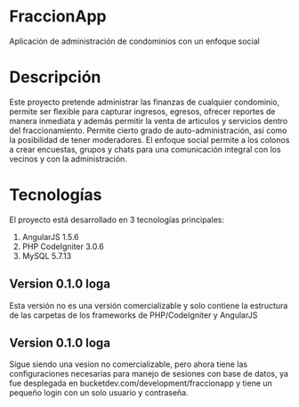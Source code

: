 # FraccionApp
Aplicación de administración de condominios con un enfoque social

# Descripción
Este proyecto pretende administrar las finanzas de cualquier condominio, permite ser flexible para capturar ingresos, egresos, ofrecer reportes de manera inmediata y además permitir la venta de articulos y servicios dentro del fraccionamiento. Permite cierto grado de auto-administración, así como la posibilidad de tener moderadores. El enfoque social permite a los colonos a crear encuestas, grupos y chats para una comunicación integral con los vecinos y con la administración.

# Tecnologías
El proyecto está desarrollado en 3 tecnologías principales:
  1. AngularJS 1.5.6
  2. PHP CodeIgniter 3.0.6
  3. MySQL 5.7.13

## Version 0.1.0 Ioga
Esta versión no es una versión comercializable y solo contiene la estructura de las carpetas de los frameworks de PHP/CodeIgniter y AngularJS

## Version 0.1.0 Ioga
Sigue siendo una vesion no comercializable, pero ahora tiene las configuraciones necesarias para manejo de sesiones con base de datos, ya fue desplegada en bucketdev.com/development/fraccionapp y tiene un pequeño login con un solo usuario y contraseña.
